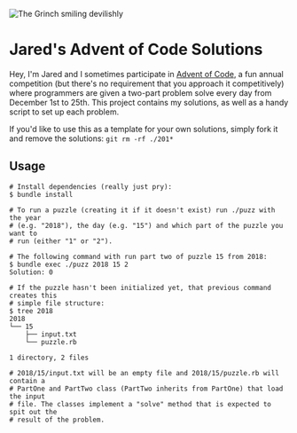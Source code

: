 ![The Grinch smiling devilishly](https://media.giphy.com/media/13lIFCT4YxJSes/giphy.gif)

# Jared's Advent of Code Solutions

Hey, I'm Jared and I sometimes participate in [Advent of Code](https://adventofcode.com/), a fun annual competition (but there's no requirement that you approach it competitively) where programmers are given a two-part problem solve every day from December 1st to 25th. This project contains my solutions, as well as a handy script to set up each problem.

If you'd like to use this as a template for your own solutions, simply fork it and remove the solutions: `git rm -rf ./201*`

## Usage

```
# Install dependencies (really just pry):
$ bundle install

# To run a puzzle (creating it if it doesn't exist) run ./puzz with the year
# (e.g. "2018"), the day (e.g. "15") and which part of the puzzle you want to
# run (either "1" or "2").

# The following command with run part two of puzzle 15 from 2018:
$ bundle exec ./puzz 2018 15 2
Solution: 0

# If the puzzle hasn't been initialized yet, that previous command creates this
# simple file structure:
$ tree 2018
2018
└── 15
    ├── input.txt
    └── puzzle.rb

1 directory, 2 files

# 2018/15/input.txt will be an empty file and 2018/15/puzzle.rb will contain a
# PartOne and PartTwo class (PartTwo inherits from PartOne) that load the input
# file. The classes implement a "solve" method that is expected to spit out the
# result of the problem.
```

